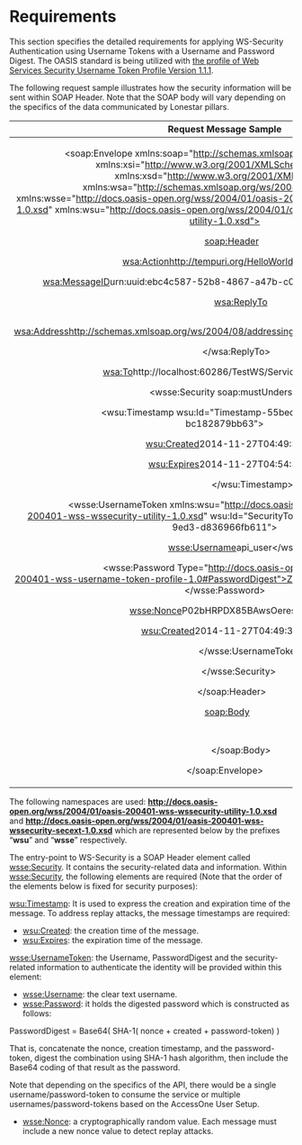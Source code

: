 ﻿# Requirements
This section specifies the detailed requirements for applying WS-Security Authentication using Username Tokens with a Username and Password Digest. The OASIS standard is being utilized with [the profile of Web Services Security Username Token Profile Version 1.1.1](http://docs.oasis-open.org/wss-m/wss/v1.1.1/os/wss-UsernameTokenProfile-v1.1.1-os.html).

The following request sample illustrates how the security information will be sent within SOAP Header. Note that the SOAP body will vary depending on the specifics of the data communicated by Lonestar pillars.

|Request Message Sample|
| :-: |
|<p><?xml version="1.0" encoding="utf-8"?></p><p><soap:Envelope xmlns:soap="http://schemas.xmlsoap.org/soap/envelope/" xmlns:xsi="http://www.w3.org/2001/XMLSchema-instance" xmlns:xsd="http://www.w3.org/2001/XMLSchema" xmlns:wsa="http://schemas.xmlsoap.org/ws/2004/08/addressing" xmlns:wsse="http://docs.oasis-open.org/wss/2004/01/oasis-200401-wss-wssecurity-secext-1.0.xsd" xmlns:wsu="http://docs.oasis-open.org/wss/2004/01/oasis-200401-wss-wssecurity-utility-1.0.xsd"></p><p>`	`<soap:Header></p><p>`		`<wsa:Action>http://tempuri.org/HelloWorld</wsa:Action></p><p>`		`<wsa:MessageID>urn:uuid:ebc4c587-52b8-4867-a47b-c0ddc750fc10</wsa:MessageID></p><p>`		`<wsa:ReplyTo></p><p>`			`<wsa:Address>http://schemas.xmlsoap.org/ws/2004/08/addressing/role/anonymous</wsa:Address></p><p>`		`</wsa:ReplyTo></p><p>`		`<wsa:To>http://localhost:60286/TestWS/Service.asmx</wsa:To></p><p>`		`<wsse:Security soap:mustUnderstand="1"></p><p>`			`<wsu:Timestamp wsu:Id="Timestamp-55bec23e-030a-461b-9474-bc182879bb63"></p><p>`				`<wsu:Created>2014-11-27T04:49:32Z</wsu:Created></p><p>`				`<wsu:Expires>2014-11-27T04:54:32Z</wsu:Expires></p><p>`			`</wsu:Timestamp></p><p>`			`<wsse:UsernameToken xmlns:wsu="http://docs.oasis-open.org/wss/2004/01/oasis-200401-wss-wssecurity-utility-1.0.xsd" wsu:Id="SecurityToken-95440d2c-3046-4aab-9ed3-d836966fb611"></p><p>`				`<wsse:Username>api\_user</wsse:Username></p><p>`				`<wsse:Password Type="http://docs.oasis-open.org/wss/2004/01/oasis-200401-wss-username-token-profile-1.0#PasswordDigest">Z9DtKSZJ1N4hfi0blPNd6wNxIx4=</wsse:Password></p><p>`				`<wsse:Nonce>P02bHRPDX85BAwsOeresGw==</wsse:Nonce></p><p>`				`<wsu:Created>2014-11-27T04:49:32Z</wsu:Created></p><p>`			`</wsse:UsernameToken></p><p>`		`</wsse:Security></p><p>`	`</soap:Header></p><p>`	`<soap:Body></p><p>`		`<!-- SOAP Body Data -->	</p><p>`       `</soap:Body></p><p></soap:Envelope></p><p></p>|

The following namespaces are used: **http://docs.oasis-open.org/wss/2004/01/oasis-200401-wss-wssecurity-utility-1.0.xsd** and **http://docs.oasis-open.org/wss/2004/01/oasis-200401-wss-wssecurity-secext-1.0.xsd** which are represented below by the prefixes “**wsu**” and “**wsse**” respectively.

The entry-point to WS-Security is a SOAP Header element called <wsse:Security>. It contains the security-related data and information. Within <wsse:Security>, the following elements are required (Note that the order of the elements below is fixed for security purposes):

<wsu:Timestamp>: It is used to express the creation and expiration time of the message. To address replay attacks, the message timestamps are required:

- <wsu:Created>: the creation time of the message.
- <wsu:Expires>: the expiration time of the message.

<wsse:UsernameToken>: the Username, PasswordDigest and the security-related information to authenticate the identity will be provided within this element:

- <wsse:Username>: the clear text username. 
- <wsse:Password>: it holds the digested password which is constructed as follows:

PasswordDigest = Base64( SHA-1( nonce + created + password-token) )

That is, concatenate the nonce, creation timestamp, and the password-token, digest the combination using SHA-1 hash algorithm, then include the Base64 coding of that result as the password.

Note that depending on the specifics of the API, there would be a single username/password-token to consume the service or multiple usernames/password-tokens based on the AccessOne User Setup.

- <wsse:Nonce>: a cryptographically random value. Each message must include a new nonce value to detect replay attacks.

